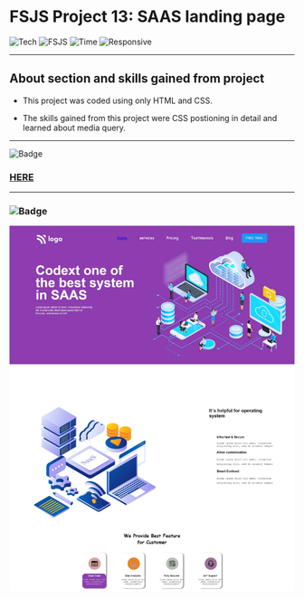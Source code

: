 # FSJS Project 13: SAAS landing page


![Tech](https://img.shields.io/badge/HTML-CSS-blue)
![FSJS](https://img.shields.io/badge/FSJS%20Bootcamp-Hitesh%20Choudhary-orange)
![Time](https://img.shields.io/badge/TIME%20TAKEN-2.5%20Hrs-red)
![Responsive](https://img.shields.io/badge/Mobile%20Responsive%20-Yes-brightgreen)

***

## About section and skills gained from project
- This project was coded using only HTML and CSS. 

- The skills gained from this project were CSS postioning in detail and learned about media query.

***


![Badge](https://img.shields.io/badge/PROJECT%20LINK-BELOW-lightgrey) 
### [HERE](https://project-link-13.netlify.app/)

***

### ![Badge](https://img.shields.io/badge/FINAL-OUTPUT-yellow)

![Output](./final%20output/final%20output.jpeg)










